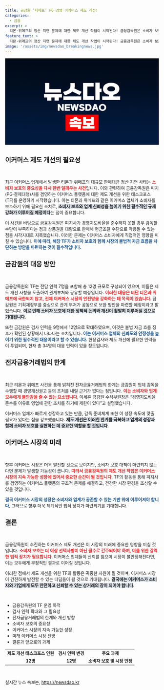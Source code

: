 ```yaml
---
title: 금감원 ‘티메프’ PG 겸영 이커머스 제도 개선!
categories:
  - 금융
excerpt: >
  티몬·위메프의 정산 지연 문제에 대한 제도 개선 작업이 시작된다! 금융감독원은 소비자 보호를 위한 TF를 운영하며 검사 인력도 확대해 나간다. 이커머스의 새로운 변화에 주목하십시오!
feature_text: >
  티몬·위메프의 정산 지연 문제에 대한 제도 개선 작업이 시작된다! 금융감독원은 소비자 보호를 위한 TF를 운영하며 검사 인력도 확대해 나간다. 이커머스의 새로운 변화에 주목하십시오!
image: '/assets/img/newsdao_breakingnews.jpg'
---
```


<p><img src="/assets/img/newsdao_breakingnews.jpg" alt="cryptoinkorea 속보" /></p>

<h2 data-ke-size="size26">이커머스 제도 개선의 필요성</h2>

<p data-ke-size="size16">&nbsp;</p>

<p>최근 이커머스 업계에서 발생한 티몬과 위메프의 대규모 판매대금 정산 지연 사태는 <b><span style="color: #ee2323;">소비자 보호의 중요성을 다시 한번 일깨우는 사건</span></b>입니다. 이와 관련하여 금융감독원은 피지(PG·결제대행)사를 겸영하는 이커머스 플랫폼에 대한 제도 개선을 위한 태스크포스(TF)를 운영하기 시작했습니다. 이는 티몬과 위메프와 같은 이커머스 업체가 소비자를 보호하기 위해 필요한 조치로, <b><span style="background-color: #21538527;">소비자 보호와 업계 신뢰성을 높이기 위한 필수적인 규제 강화가 이루어질 예정이다</span></b>는 점이 중요합니다. </p>

<p>이 사건을 바탕으로 금융감독원은 피지사가 경영지도비율을 준수하지 못할 경우 감독할 수단이 부족하다는 점과 상품권을 대량으로 판매해 현금조달 수단으로 악용될 수 있는 점을 사각지대로 지목했습니다. 이러한 문제는 이커머스 소비자에게 직접적인 영향을 미칠 수 있습니다. <b><span style="color: #1a5490;">이에 따라, 해당 TF가 소비자 보호와 함께 시장의 불법적 자금 흐름을 차단하는 방안을 마련하는 것이 필수적입니다.</span></b></p>

<h2 data-ke-size="size26">금감원의 대응 방안</h2>

<p data-ke-size="size16">&nbsp;</p>

<p>금융감독원의 TF는 전담 인력 7명을 포함해 총 12명 규모로 구성되어 있으며, 이들은 제도 개선 사항을 도출하여 관계부처와 공유할 예정입니다. <b><span style="color: #ee2323;">이러한 대응은 비단 티몬과 위메프에 국한되지 않고, 전체 이커머스 시장의 안전망을 강화하는 데 목적이 있습니다</span></b>. 금감원은 기획재정부를 중심으로 관계 부처가 공동으로 보완 방안을 마련할 예정이라고 밝혔습니다. <b><span style="background-color: #21538527;">이로 인해 소비자 보호에 대한 정책적 논의와 개선이 활발히 이루어질 것으로 기대됩니다</span></b>.</p>

<p>또한 금감원은 검사 인력을 9명에서 12명으로 확대하였으며, 이것은 불법 자금 흐름 징후가 확인된 상황에서 나타나는 조치입니다. <b><span style="color: #1a5490;">이는 이커머스 업체의 신뢰도와 안정성을 높이기 위한 필수적인 대응이라고 할 수 있습니다.</span></b> 현장검사와 제도 개선에 필요한 인력들이 투입되며, 현재 총 34명의 대응 인력이 있을 정도입니다. </p>

<h2 data-ke-size="size26">전자금융거래법의 한계</h2>

<p data-ke-size="size16">&nbsp;</p>

<p>최근 티몬과 위메프 사건을 통해 밝혀진 전자금융거래법의 한계는 금감원이 업체 감독을 수행할 때 경영개선권고 등의 조처를 내릴 근거가 없다는 점입니다. <b><span style="color: #ee2323;">이는 소비자와 업계 모두에게 불안감을 줄 수 있는 요소입니다</span></b>. 이세훈 금감원 수석부원장은 “경영지도비율 준수를 이유로 영업에 관한 조치를 하기에 제한이 있다”고 설명했습니다.</p>

<p>이커머스 업체가 빠르게 성장하고 있는 만큼, 감독 준비체계 또한 이 성장 속도에 맞출 필요가 있다는 점을 강조했습니다. <b><span style="background-color: #21538527;">제도 개선은 이러한 한계를 극복하고 업계의 성장과 함께 소비자 보호를 실현하는 데 중요한 역할을 할 것입니다</span></b>.</p>

<h2 data-ke-size="size26">이커머스 시장의 미래</h2>

<p data-ke-size="size16">&nbsp;</p>

<p>향후 이커머스 시장은 더욱 발전할 것으로 보이지만, 소비자 보호 대책이 마련되지 않는다면 문제가 발생할 가능성이 큽니다. <b><span style="color: #ee2323;">따라서 금융감독원의 제도 개선 작업은 이커머스 시장의 지속 가능한 성장에 있어서 중요한 순간이 될 것입니다</span></b>. TF의 활동을 통해 피지사를 겸영하는 이커머스 플랫폼의 구조적 문제를 해결하고, 건강한 시장 환경을 조성할 수 있을 것입니다. </p>

<p><b><span style="color: #1a5490;">결국 이커머스 시장의 성장은 소비자와 업계가 공존할 수 있는 기반 위에 이루어져야 합니다</span></b>, 그러므로 향후 더욱 체계적인 법적 장치가 마련되기를 기대합니다.</p>

<h2 data-ke-size="size26">결론</h2>

<p data-ke-size="size16">&nbsp;</p>

<p>금융감독원이 추진하는 이커머스 제도 개선은 이 시장의 미래에 중요한 영향을 미칠 것입니다. <b><span style="color: #ee2323;">소비자 보호는 더 이상 선택사항이 아닌 필수로 간주되어야 하며, 이를 위한 강력한 법적 장치가 필요합니다</span></b>. 이커머스 업체들이 신뢰를 잃으며 시장이 불안정해진다면, 이는 모두에게 부정적인 결과로 이어질 것입니다.</p>

<p>이러한 점에서 제도 개선을 위한 TF의 활동은 귀중한 자원이 될 것이며, 이커머스 시장이 건전하게 발전할 수 있는 디딤돌이 될 것으로 기대됩니다. <b><span style="background-color: #21538527;">결국에는 이커머스가 소비자와 기업에게 모두 안전하고 신뢰할 수 있는 상거래의 장이 되어야 합니다</span></b>. </p>

<p data-ke-size="size16">&nbsp;</p>

<ul>
  <li>금융감독원의 TF 운영 목적</li>
  <li>검사 인력 확대와 그 필요성</li>
  <li>전자금융거래법의 한계와 개선 방향</li>
  <li>소비자 보호의 중요성</li>
  <li>이커머스 시장의 지속 가능한 성장</li>
  <li>미래 이커머스 시장 전망</li>
  <li>결론과 앞으로의 과제</li>
</ul>

<table style="width: 100%; border-collapse: collapse;">
  <tr>
    <td style="text-align: center; height: 17px;"><b>제도 개선 태스크포스 인원</b></td>
    <td style="text-align: center; height: 17px;"><b>검사 인력 변경</b></td>
    <td style="text-align: center; height: 17px;"><b>주요 과제</b></td>
  </tr>
  <tr>
    <td style="text-align: center; height: 17px;"><b>12명</b></td>
    <td style="text-align: center; height: 17px;"><b>12명</b></td>
    <td style="text-align: center; height: 17px;"><b>소비자 보호 및 시장 안정</b></td>
  </tr>
</table>

<p data-ke-size="size16">&nbsp;</p>
실시간 뉴스 속보는, <a href="https://newsdao.kr" rel="dofollow">https://newsdao.kr</a>


